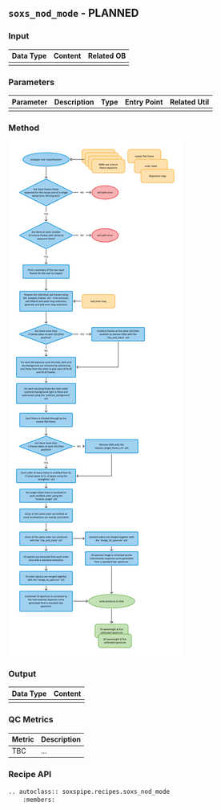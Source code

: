 ## `soxs_nod_mode` - PLANNED

<!-- PURPOSE TEXT -->

### Input

<!-- FIND OBs HERE : https://docs.google.com/spreadsheets/d/1-3VXkIWcydvpawwVl_C3pNTU3HgnElJaYFAKow65Fl8/edit#gid=0 -->

| Data Type | Content | Related OB |
|:----|:----|:---|
| | |

### Parameters

| Parameter                | Description                                   | Type  | Entry Point   | Related Util                                   |
| ------------------------ | --------------------------------------------- | ----- | ------------- | ---------------------------------------------- |
|   |   |   |   |

### Method

<!-- METHOD TEXT HERE, FOLLOWED BY WORKFLOW DIAGRAM -->

![](soxs_nod_mode.png)

### Output
 
| Data Type | Content |
|:----|:----|
| |

### QC Metrics

| Metric  | Description |
| :------------ | :----------- |
| TBC     | ...  |

### Recipe API

```eval_rst
.. autoclass:: soxspipe.recipes.soxs_nod_mode
    :members:
```

